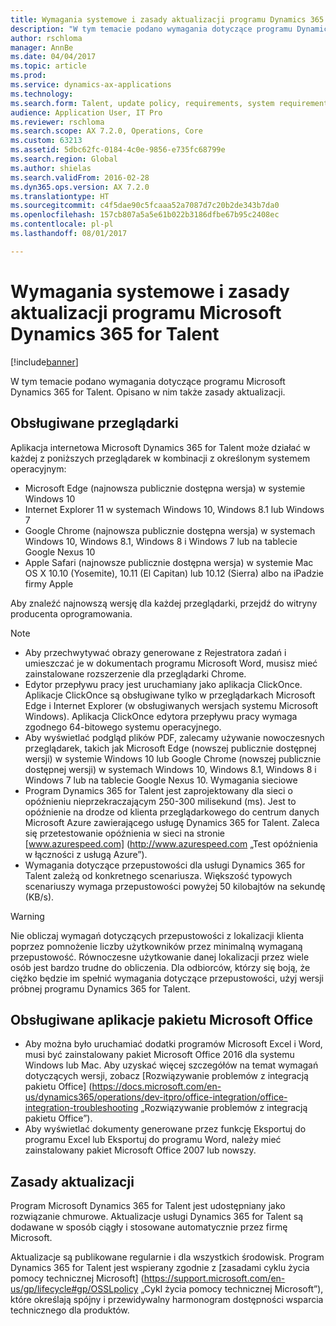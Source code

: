 ```yaml
---
title: Wymagania systemowe i zasady aktualizacji programu Dynamics 365 for Talent
description: "W tym temacie podano wymagania dotyczące programu Dynamics 365 for Talent. Opisano w nim także zasady aktualizacji."
author: rschloma
manager: AnnBe
ms.date: 04/04/2017
ms.topic: article
ms.prod: 
ms.service: dynamics-ax-applications
ms.technology: 
ms.search.form: Talent, update policy, requirements, system requirements
audience: Application User, IT Pro
ms.reviewer: rschloma
ms.search.scope: AX 7.2.0, Operations, Core
ms.custom: 63213
ms.assetid: 5dbc62fc-0184-4c0e-9856-e735fc68799e
ms.search.region: Global
ms.author: shielas
ms.search.validFrom: 2016-02-28
ms.dyn365.ops.version: AX 7.2.0
ms.translationtype: HT
ms.sourcegitcommit: c4f5dae90c5fcaaa52a7087d7c20b2de343b7da0
ms.openlocfilehash: 157cb807a5a5e61b022b3186dfbe67b95c2408ec
ms.contentlocale: pl-pl
ms.lasthandoff: 08/01/2017

---
```


# <a name="microsoft-dynamics-365-for-talent-system-requirements-and-update-policy"></a>Wymagania systemowe i zasady aktualizacji programu Microsoft Dynamics 365 for Talent

[!include[banner](includes/banner.md)]


W tym temacie podano wymagania dotyczące programu Microsoft Dynamics 365 for Talent. Opisano w nim także zasady aktualizacji.

## <a name="supported-web-browsers"></a>Obsługiwane przeglądarki

Aplikacja internetowa Microsoft Dynamics 365 for Talent może działać w każdej z poniższych przeglądarek w kombinacji z określonym systemem operacyjnym: 

*   Microsoft Edge (najnowsza publicznie dostępna wersja) w systemie Windows 10
*   Internet Explorer 11 w systemach Windows 10, Windows 8.1 lub Windows 7
*   Google Chrome (najnowsza publicznie dostępna wersja) w systemach Windows 10, Windows 8.1, Windows 8 i Windows 7 lub na tablecie Google Nexus 10
*   Apple Safari (najnowsze publicznie dostępna wersja) w systemie Mac OS X 10.10 (Yosemite), 10.11 (El Capitan) lub 10.12 (Sierra) albo na iPadzie firmy Apple

Aby znaleźć najnowszą wersję dla każdej przeglądarki, przejdź do witryny producenta oprogramowania. 

> [!NOTE]
> * Aby przechwytywać obrazy generowane z Rejestratora zadań i umieszczać je w dokumentach programu Microsoft Word, musisz mieć zainstalowane rozszerzenie dla przeglądarki Chrome. 
> * Edytor przepływu pracy jest uruchamiany jako aplikacja ClickOnce. Aplikacje ClickOnce są obsługiwane tylko w przeglądarkach Microsoft Edge i Internet Explorer (w obsługiwanych wersjach systemu Microsoft Windows). Aplikacja ClickOnce edytora przepływu pracy wymaga zgodnego 64-bitowego systemu operacyjnego.
> * Aby wyświetlać podgląd plików PDF, zalecamy używanie nowoczesnych przeglądarek, takich jak Microsoft Edge (nowszej publicznie dostępnej wersji) w systemie Windows 10 lub Google Chrome (nowszej publicznie dostępnej wersji) w systemach Windows 10, Windows 8.1, Windows 8 i Windows 7 lub na tablecie Google Nexus 10.
Wymagania sieciowe
> * Program Dynamics 365 for Talent jest zaprojektowany dla sieci o opóźnieniu nieprzekraczającym 250-300 milisekund (ms). Jest to opóźnienie na drodze od klienta przeglądarkowego do centrum danych Microsoft Azure zawierającego usługę Dynamics 365 for Talent. Zaleca się przetestowanie opóźnienia w sieci na stronie [www.azurespeed.com] (http://www.azurespeed.com „Test opóźnienia w łączności z usługą Azure”).
> * Wymagania dotyczące przepustowości dla usługi Dynamics 365 for Talent zależą od konkretnego scenariusza. Większość typowych scenariuszy wymaga przepustowości powyżej 50 kilobajtów na sekundę (KB/s).

> [!WARNING]
> Nie obliczaj wymagań dotyczących przepustowości z lokalizacji klienta poprzez pomnożenie liczby użytkowników przez minimalną wymaganą przepustowość. Równoczesne użytkowanie danej lokalizacji przez wiele osób jest bardzo trudne do obliczenia. Dla odbiorców, którzy się boją, że ciężko będzie im spełnić wymagania dotyczące przepustowości, użyj wersji próbnej programu Dynamics 365 for Talent.

## <a name="supported-microsoft-office-applications"></a>Obsługiwane aplikacje pakietu Microsoft Office

*   Aby można było uruchamiać dodatki programów Microsoft Excel i Word, musi być zainstalowany pakiet Microsoft Office 2016 dla systemu Windows lub Mac. Aby uzyskać więcej szczegółów na temat wymagań dotyczących wersji, zobacz [Rozwiązywanie problemów z integracją pakietu Office] (https://docs.microsoft.com/en-us/dynamics365/operations/dev-itpro/office-integration/office-integration-troubleshooting „Rozwiązywanie problemów z integracją pakietu Office”).
*   Aby wyświetlać dokumenty generowane przez funkcję Eksportuj do programu Excel lub Eksportuj do programu Word, należy mieć zainstalowany pakiet Microsoft Office 2007 lub nowszy.

## <a name="update-policy"></a>Zasady aktualizacji

Program Microsoft Dynamics 365 for Talent jest udostępniany jako rozwiązanie chmurowe. Aktualizacje usługi Dynamics 365 for Talent są dodawane w sposób ciągły i stosowane automatycznie przez firmę Microsoft.

Aktualizacje są publikowane regularnie i dla wszystkich środowisk.  Program Dynamics 365 for Talent jest wspierany zgodnie z [zasadami cyklu życia pomocy technicznej Microsoft] (https://support.microsoft.com/en-us/gp/lifecycle#gp/OSSLpolicy „Cykl życia pomocy technicznej Microsoft”), które określają spójny i przewidywalny harmonogram dostępności wsparcia technicznego dla produktów.

